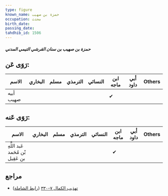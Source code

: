 ```yaml
---
type: figure
known_name: حمزة بن صهيب
occupation: محدث
birth_date:
passing_date:
tahdhib_id: 1506
---
```

##### حمزة بن صهيب بن سنان القرشي التيمي المدني

## رَوَى عَن:
| الاسم     | البخاري | مسلم | الترمذي | النسائي | ابن ماجه | أبي داود | Others |
| --------- | ------- | ---- | ------- | ------- | -------- | -------- | ------ |
| أبيه صهيب |         |      |         |         | ✔        |          |        |
## رَوَى عَنه:
| الاسم                             | البخاري | مسلم | الترمذي | النسائي | ابن ماجه | أبي داود | Others |
| --------------------------------- | ------- | ---- | ------- | ------- | -------- | -------- | ------ |
| عَبد اللَّهِ بْن مُحَمد بن عَقِيل |         |      |         |         | ✔        |          |        |
## مراجع
- [تهذيب الكمال ٧-٣٣٠](obsidian://open?vault=Tahdhib-al-Kamal&file=Figures/١٥٠٦-حمزة%20بن%20صهيب%20بن%20سنان%20القرشي%20التيمي%20المدني) ([رابط الشاملة](https://shamela.ws/book/3722/3552))